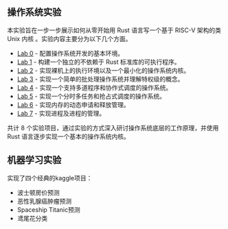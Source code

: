## 操作系统实验

本实验旨在一步一步展示如何从零开始用 Rust 语言写一个基于 RISC-V 架构的类 Unix 内核 。实验内容主要分为以下几个方面。

- [Lab 0](https://github.com/bjtu-os/labs/blob/main/docs/lab0.md) - 配置操作系统开发的基本环境。
- [Lab 1](https://github.com/bjtu-os/labs/blob/main/docs/lab1.md) - 构建一个独立的不依赖于 Rust 标准库的可执行程序。
- [Lab 2](https://github.com/bjtu-os/labs/blob/main/docs/lab2.md) - 实现裸机上的执行环境以及一个最小化的操作系统内核。
- [Lab 3](https://github.com/bjtu-os/labs/blob/main/docs/lab3.md) - 实现一个简单的批处理操作系统并理解特权级的概念。
- [Lab 4](https://github.com/bjtu-os/labs/blob/main/docs/lab4.md) - 实现一个支持多道程序和协作式调度的操作系统。
- [Lab 5](https://github.com/bjtu-os/labs/blob/main/docs/lab5.md) - 实现一个分时多任务和抢占式调度的操作系统。
- [Lab 6](https://github.com/bjtu-os/labs/blob/main/docs/lab6.md) - 实现内存的动态申请和释放管理。
- [Lab 7](https://github.com/bjtu-os/labs/blob/main/docs/lab7.md) - 实现进程及进程的管理。

共计 8 个实验项目，通过实验的方式深入研讨操作系统底层的工作原理，并使用 Rust 语言逐步实现一个基本的操作系统内核。

## 机器学习实验

实现了四个经典的kaggle项目：

- 波士顿房价预测
- 恶性乳腺癌肿瘤预测
- Spaceship Titanic预测
- 鸢尾花分类

